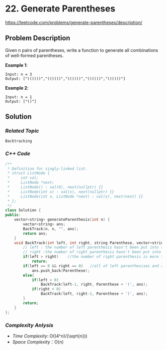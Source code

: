 # 22. Generate Parentheses

https://leetcode.com/problems/generate-parentheses/description/

## Problem Description

Given n pairs of parentheses, write a function to generate all combinations of well-formed parentheses.

**Example 1**:
```
Input: n = 3
Output: ["((()))","(()())","(())()","()(())","()()()"]
```
**Example 2**:
```
Input: n = 1
Output: ["()"]
```

## Solution

### _Related Topic_
    Backtracking

### _C++ Code_
```cpp
/**
 * Definition for singly-linked list.
 * struct ListNode {
 *     int val;
 *     ListNode *next;
 *     ListNode() : val(0), next(nullptr) {}
 *     ListNode(int x) : val(x), next(nullptr) {}
 *     ListNode(int x, ListNode *next) : val(x), next(next) {}
 * };
 */
class Solution {
public:
    vector<string> generateParenthesis(int n) {
        vector<string> ans;
        BackTrack(n, n, "", ans); 
        return ans;
    }
    void BackTrack(int left, int right, string Parenthese, vector<string> &ans){
        // left : the number of left parenthesis hasn't been put into the temporary string : Parenthese
        // right :the number of right parenthesis hasn't been put into the temporary string : Parenthese
        if(left > right)    //the number of right parenthesis is more than the number of left parenthesis. An invalid parenthesis
            return;
        if(left == 0 && right == 0)   //all of left parenthesises and right parenthesises are put into string Parenthese.
            ans.push_back(Parenthese);
        else{
            if(left > 0)
                BackTrack(left-1, right, Parenthese + '(', ans);
            if(right > 0)
                BackTrack(left, right-1, Parenthese + ')', ans);
        }
        return;
    }
};
```

### _Complexity Anlysis_
- _Time Complexity_: O((4^n)/(\sqrt{n}))
- _Space Complexity_：O(n)
